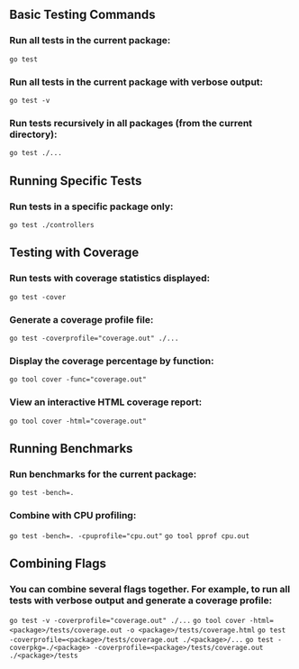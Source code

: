 ## Basic Testing Commands
### Run all tests in the current package:
```go test```

### Run all tests in the current package with verbose output:
```go test -v```

### Run tests recursively in all packages (from the current directory):
```go test ./...```

## Running Specific Tests
### Run tests in a specific package only:
```go test ./controllers```

## Testing with Coverage
### Run tests with coverage statistics displayed:
```go test -cover```

### Generate a coverage profile file:
```go test -coverprofile="coverage.out" ./...```

### Display the coverage percentage by function:
```go tool cover -func="coverage.out"```

### View an interactive HTML coverage report:
```go tool cover -html="coverage.out"```

## Running Benchmarks
### Run benchmarks for the current package:
```go test -bench=.```

### Combine with CPU profiling:
```go test -bench=. -cpuprofile="cpu.out"```
```go tool pprof cpu.out```

## Combining Flags
### You can combine several flags together. For example, to run all tests with verbose output and generate a coverage profile:
```go test -v -coverprofile="coverage.out" ./...```
```go tool cover -html=<package>/tests/coverage.out -o <package>/tests/coverage.html```
```go test -coverprofile=<package>/tests/coverage.out ./<package>/...```
```go test -coverpkg=./<package> -coverprofile=<package>/tests/coverage.out ./<package>/tests```